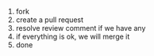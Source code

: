 1. fork
2. create a pull request
3. resolve review comment if we have any
4. if everything is ok, we will merge it
5. done
